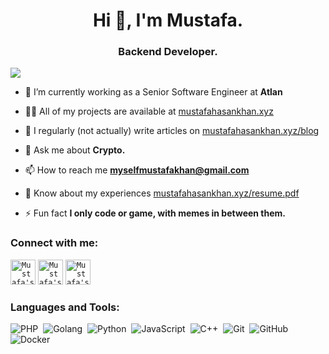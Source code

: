<h1 align="center">Hi 👋, I'm Mustafa.</h1>
<h3 align="center">Backend Developer.</h3>

![](https://komarev.com/ghpvc/?username=mustafahasankhan)

- 🌱 I’m currently working as a Senior Software Engineer at **Atlan**

- 👨‍💻 All of my projects are available at [mustafahasankhan.xyz](https://mustafahasankhan.xyz)

- 📝 I regularly (not actually) write articles on [mustafahasankhan.xyz/blog](https://mustafahasankhan.xyz/blog)

- 💬 Ask me about **Crypto.**

- 📫 How to reach me **myselfmustafakhan@gmail.com**

- 📄 Know about my experiences [mustafahasankhan.xyz/resume.pdf](https://mustafahasankhan.xyz/resume.pdf)

- ⚡ Fun fact **I only code or game, with memes in between them.**

<h3 align="left">Connect with me:</h3>
<p align="left">
  <code><a href="https://mustafahasankhan.xyz/" title="Mustafa's Portfolio"><img width="40" alt="Mustafa's Portfolio" src="https://user-images.githubusercontent.com/81975567/175559971-8edbc18d-a0ce-4da4-82e4-027cbc706cb8.png"></a></code>
<code><a href="https://www.linkedin.com/in/mustafahasankhan/" title="Mustafa's linkedin"><img width="40" alt="Mustafa's LinkedIn"src="https://user-images.githubusercontent.com/81975567/175559225-b4b11f66-e5f9-4c4d-b93c-ae0551606ab1.png"></a></code>
<code><a href="https://twitter.com/mustafahkhan" title="Mustafa's Twitter"><img width="40" alt="Mustafa's Twitter"src="https://user-images.githubusercontent.com/81975567/175558969-524b17fe-499a-4604-b065-5d58c35ce96b.png"></a></code>

</p>

<h3 align="left">Languages and Tools:</h3>

![PHP](https://img.shields.io/badge/-PHP-05122A?style=for-the-badge&logo=php&logoColor=00599C)&nbsp;
![Golang](https://img.shields.io/badge/-Go-05122A?style=for-the-badge&logo=go&logoColor=00599C)&nbsp;
![Python](https://img.shields.io/badge/-Python-05122A?style=for-the-badge&logo=python&logoColor=FFE873)&nbsp;
![JavaScript](https://img.shields.io/badge/-JavaScript-05122A?style=for-the-badge&logo=javascript)&nbsp;
![C++](https://img.shields.io/badge/-C++-05122A?style=for-the-badge&logo=C%2B%2B&logoColor=00599C)&nbsp;
![Git](https://img.shields.io/badge/-Git-05122A?style=for-the-badge&logo=git)&nbsp;
![GitHub](https://img.shields.io/badge/-GitHub-05122A?style=for-the-badge&logo=github)&nbsp;
![Docker](https://img.shields.io/badge/-Docker-05122A?style=for-the-badge&logo=docker&logoColor=00599C)&nbsp;

